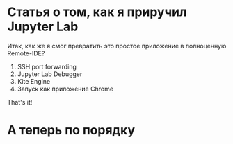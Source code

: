 # Статья о том, как я приручил Jupyter Lab

Итак, как же я смог превратить это простое приложение в полноценную Remote-IDE?

1. SSH port forwarding
2. Jupyter Lab Debugger
3. Kite Engine
4. Запуск как приложение Chrome

That's it!

# А теперь по порядку

